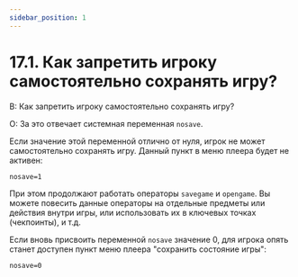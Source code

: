 ```yaml
---
sidebar_position: 1
---
```


# 17.1. Как запретить игроку самостоятельно сохранять игру?
<!-- [:faq_17_01] -->
В: Как запретить игроку самостоятельно сохранять игру?

О:
За это отвечает системная переменная `nosave`.

Если значение этой переменной отлично от нуля, игрок не может самостоятельно сохранять игру. Данный пункт в меню плеера будет не активен:
```qsp
nosave=1
```
При этом продолжают работать операторы `savegame` и `opengame`. Вы можете повесить данные операторы на отдельные предметы или действия внутри игры, или использовать их в ключевых точках (чекпоинты), и т.д.

Если вновь присвоить переменной `nosave` значение 0, для игрока опять станет доступен пункт меню плеера "сохранить состояние игры":
```qsp
nosave=0
```
